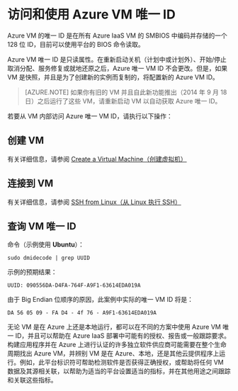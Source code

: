 <properties
   pageTitle="访问 VM ID"
   description="介绍如何访问和使用 Azure VM 唯一 ID"
   services="virtual-machines-linux"
   documentationCenter="virtual-machines"
   authors="kmouss"
   manager="drewm"
   editor=""/>

<tags
	ms.service="virtual-machines-linux"
	ms.date="02/08/2016"
	wacn.date="05/12/2016"/>
   
# 访问和使用 Azure VM 唯一 ID

Azure VM 的唯一 ID 是在所有 Azure IaaS VM 的 SMBIOS 中编码并存储的一个 128 位 ID，目前可以使用平台的 BIOS 命令读取。

Azure VM 唯一 ID 是只读属性。在重新启动关机（计划中或计划外）、开始/停止取消分配、服务修复或就地还原之后，Azure 唯一 VM ID 不会更改。但是，如果 VM 是快照，并且是为了创建新的实例而复制的，将配置新的 Azure VM ID。

> [AZURE.NOTE] 如果你有旧的 VM 并且自此新功能推出（2014 年 9 月 18 日）之后运行了这些 VM，请重新启动 VM 以自动获取 Azure 唯一 ID。


若要从 VM 内部访问 Azure 唯一 VM ID，请执行以下操作：


## 创建 VM
 

有关详细信息，请参阅 [Create a Virtual Machine（创建虚拟机）](/documentation/articles/virtual-machines-linux-creation-choices/)


## 连接到 VM
 

有关详细信息，请参阅 [SSH from Linux（从 Linux 执行 SSH）](/documentation/articles/virtual-machines-linux-ssh-from-linux/)


## 查询 VM 唯一 ID

命令（示例使用 **Ubuntu**）：

    sudo dmidecode | grep UUID
    
示例的预期结果：

    UUID: 090556DA-D4FA-764F-A9F1-63614EDA019A
    
由于 Big Endian 位顺序的原因，此案例中实际的唯一 VM ID 将是：

    DA 56 05 09 - FA D4 - 4f 76 - A9F1-63614EDA019A
    
    
无论 VM 是在 Azure 上还是本地运行，都可以在不同的方案中使用 Azure VM 唯一 ID，并且可以帮助在 Azure IaaS 部署中可能有的授权、报告或一般跟踪要求。构建应用程序并在 Azure 上进行认证的许多独立软件供应商可能需要在整个生命周期找出 Azure VM，并辨别 VM 是在 Azure、本地，还是其他云提供程序上运行。例如，此平台标识符可帮助检测软件是否获得正确授权，或帮助将任何 VM 数据及其源相关联，以帮助为适当的平台设置适当的指标，并在其他用途之间跟踪和关联这些指标。

<!---HONumber=Mooncake_0503_2016-->